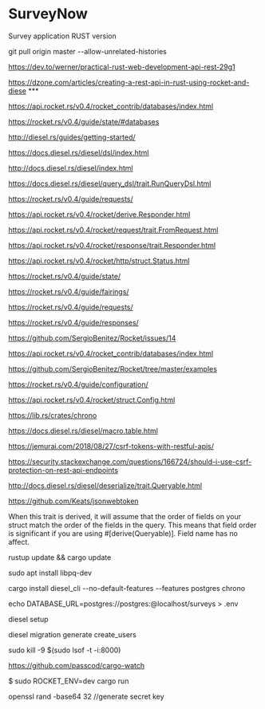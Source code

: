 # SurveyNow
Survey application  RUST version


git pull origin master --allow-unrelated-histories

https://dev.to/werner/practical-rust-web-development-api-rest-29g1

https://dzone.com/articles/creating-a-rest-api-in-rust-using-rocket-and-diese  ***

https://api.rocket.rs/v0.4/rocket_contrib/databases/index.html

https://rocket.rs/v0.4/guide/state/#databases 

http://diesel.rs/guides/getting-started/

https://docs.diesel.rs/diesel/dsl/index.html

http://docs.diesel.rs/diesel/index.html

https://docs.diesel.rs/diesel/query_dsl/trait.RunQueryDsl.html

https://rocket.rs/v0.4/guide/requests/

https://api.rocket.rs/v0.4/rocket/derive.Responder.html

https://api.rocket.rs/v0.4/rocket/request/trait.FromRequest.html

https://api.rocket.rs/v0.4/rocket/response/trait.Responder.html

https://api.rocket.rs/v0.4/rocket/http/struct.Status.html

https://rocket.rs/v0.4/guide/state/

https://rocket.rs/v0.4/guide/fairings/

https://rocket.rs/v0.4/guide/requests/

https://rocket.rs/v0.4/guide/responses/

https://github.com/SergioBenitez/Rocket/issues/14

https://api.rocket.rs/v0.4/rocket_contrib/databases/index.html

https://github.com/SergioBenitez/Rocket/tree/master/examples

https://rocket.rs/v0.4/guide/configuration/

https://api.rocket.rs/v0.4/rocket/struct.Config.html

https://lib.rs/crates/chrono

https://docs.diesel.rs/diesel/macro.table.html

https://jemurai.com/2018/08/27/csrf-tokens-with-restful-apis/

https://security.stackexchange.com/questions/166724/should-i-use-csrf-protection-on-rest-api-endpoints

http://docs.diesel.rs/diesel/deserialize/trait.Queryable.html

https://github.com/Keats/jsonwebtoken

When this trait is derived, it will assume that the order of fields on your struct match the order of the fields in the query. This means that field order is significant if you are using #[derive(Queryable)]. Field name has no affect.

rustup update && cargo update

sudo apt install libpq-dev

cargo install diesel_cli --no-default-features --features postgres chrono

echo DATABASE_URL=postgres://postgres:@localhost/surveys > .env

diesel setup

diesel migration generate create_users

sudo kill -9 $(sudo lsof -t -i:8000)

https://github.com/passcod/cargo-watch

$ sudo ROCKET_ENV=dev cargo run


 openssl rand -base64 32     //generate secret key